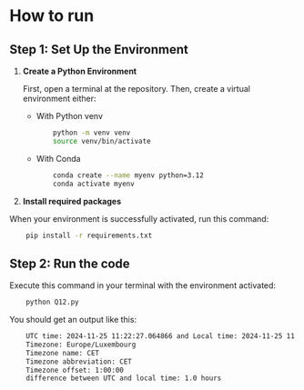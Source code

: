 # How to run

## Step 1: Set Up the Environment

1. **Create a Python Environment**

    First, open a terminal at the repository. Then, create a virtual environment either:

   - With Python venv

        ```sh
            python -m venv venv
            source venv/bin/activate
        ```

   - With Conda

        ```sh
            conda create --name myenv python=3.12
            conda activate myenv
        ```

2. **Install required packages**
   
When your environment is successfully activated, run this command:

```sh
    pip install -r requirements.txt
```

## Step 2: Run the code

Execute this command in your terminal with the environment activated:

```sh
    python Q12.py
```

You should get an output like this:

```sh
    UTC time: 2024-11-25 11:22:27.064866 and Local time: 2024-11-25 11:22:27.064866+01:00
    Timezone: Europe/Luxembourg
    Timezone name: CET
    Timezone abbreviation: CET
    Timezone offset: 1:00:00
    difference between UTC and local time: 1.0 hours
```